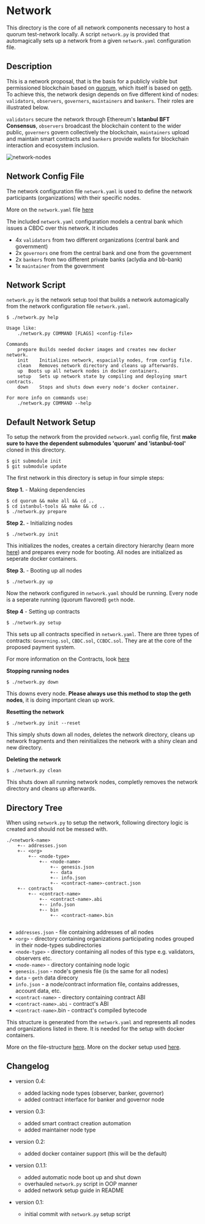 # Network

This directory is the core of all network components necessary to host a quorum test-network locally. A script `network.py` is provided that automagically sets up a network from a given `network.yaml` configuration file.

## Description

This is a network proposal, that is the basis for a publicly visible but permissioned blockchain based on [quorum](https://github.com/jpmorganchase/quorum), which itself is based on [geth](https://github.com/ethereum/go-ethereum). To achieve this, the network design depends on five different kind of nodes: `validators`, `observers`, `governers`, `maintainers` and `bankers`. Their roles are illustrated below.

`validators` secure the network through Ethereum's **Istanbul BFT Consensus**, `observers` broadcast the blockchain content to the wider public, `governers` govern collectively the blockchain, `maintainers` upload and maintain smart contracts and `bankers` provide wallets for blockchain interaction and ecosystem inclusion.

![network-nodes](https://raw.githubusercontent.com/hohmannr/DLT4PI-CBDC/master/pics/network-nodes.png)

## Network Config File

The network configuration file `network.yaml` is used to define the network participants (organizations) with their specific nodes.

More on the `network.yaml` file [here](http://www.url.com)

The included `network.yaml` configuration models a central bank which issues a CBDC over this network. It includes

- 4x `validators` from two different organizations (central bank and government)
- 2x `governors` one from the central bank and one from the government
- 2x `bankers` from two different private banks (aclydia and bb-bank)
- 1x `maintainer` from the government

## Network Script

`network.py` is the network setup tool that builds a network automagically from the network configuration file `network.yaml`.

```
$ ./network.py help

Usage like:
	./network.py COMMAND [FLAGS] <config-file>

Commands
	prepare	Builds needed docker images and creates new docker network.
	init	Initializes network, espacially nodes, from config file.
	clean	Removes network directory and cleans up afterwards.
	up	Boots up all network nodes in docker containers.
	setup	Sets up network state by compiling and deploying smart contracts.
	down	Stops and shuts down every node's docker container.

For more info on commands use:
	./network.py COMMAND --help
```

## Default Network Setup

To setup the network from the provided `network.yaml` config file, first **make sure to have the dependent submodules 'quorum' and 'istanbul-tool'** cloned in this directory.

```
$ git submodule init
$ git submodule update
```

The first network in this directory is setup in four simple steps:

**Step 1.** - Making dependencies

```
$ cd quorum && make all && cd ..
$ cd istanbul-tools && make && cd ..
$ ./network.py prepare
```

**Step 2.** - Initializing nodes

```
$ ./network.py init
```

This initializes the nodes, creates a certain directory hierarchy (learn more [here](#directory-tree)) and prepares every node for booting. All nodes are initialized as seperate docker containers.

**Step 3.** - Booting up all nodes

```
$ ./network.py up
```

Now the network configured in `network.yaml` should be running.
Every node is a seperate running (quorum flavored) `geth` node.

**Step 4** - Setting up contracts

```
$ ./network.py setup
```

This sets up all contracts specified in `network.yaml`. There are three types of contracts: `Governing.sol`, `CBDC.sol`, `CCBDC.sol`. They are at the core of the proposed payment system.

For more information on the Contracts, look [here](http://www.url.com)


**Stopping running nodes**

```
$ ./network.py down
```

This downs every node. **Please always use this method to stop the geth nodes**, it is doing important clean up work.

**Resetting the network**

```
$ ./network.py init --reset
```

This simply shuts down all nodes, deletes the network directory, cleans up network fragments and then reinitializes the network with a shiny clean and new directory.

**Deleting the network**

```
$ ./network.py clean
```

This shuts down all running network nodes, completly removes the network directory and cleans up afterwards.

## Directory Tree

When using `network.py` to setup the network, following directory logic is created and should not be messed with.

```
./<network-name>
    +-- addresses.json
    +-- <org>
        +-- <node-type>
            +-- <node-name>
                +-- genesis.json
                +-- data
                +-- info.json
                +-- <contract-name>-contract.json
    +-- contracts
        +-- <contract-name>
            +-- <contract-name>.abi
            +-- info.json
            +-- bin
                +-- <contract-name>.bin
            
```

- `addresses.json` - file containing addresses of all nodes
- `<org>` - directory containing organizations participating nodes grouped in their node-types subdirectories
- `<node-type>` - directory containing all nodes of this type e.g. validators, observers etc.
- `<node-name>` - directory containing node logic
- `genesis.json` - node's genesis file (is the same for all nodes)
- `data` - `geth` data direcory
- `info.json` - a node/contract information file, contains addresses, account data, etc.
- `<contract-name>` - directory containing contract ABI
- `<contract-name>.abi` - contract's ABI
- `<contract-name>`.bin - contract's compiled bytecode

This structure is generated from the `network.yaml` and represents all nodes and organizations listed in there. It is needed for the setup with docker containers.

More on the file-structure [here](http://www.url.com).
More on the docker setup used [here](http://www.url.com).

## Changelog

- version 0.4:
    - added lacking node types (observer, banker, governor)
    - added contract interface for banker and governor node

- version 0.3:
    - added smart contract creation automation
    - added maintainer node type

- version 0.2:
    - added docker container support (this will be the default)

- version 0.1.1:
    - added automatic node boot up and shut down
    - overhauled `network.py` script in OOP manner
    - added network setup guide in README

- version 0.1:
    - initial commit with `network.py` setup script

